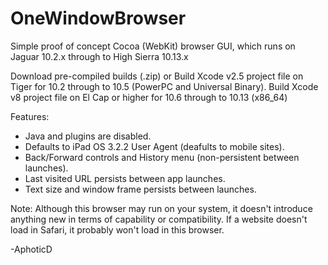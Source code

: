 # OneWindowBrowser
Simple proof of concept Cocoa (WebKit) browser GUI, which runs on Jaguar 10.2.x through to High Sierra 10.13.x

Download pre-compiled builds (.zip) or
    Build Xcode v2.5 project file on Tiger for 10.2 through to 10.5 (PowerPC and Universal Binary).
    Build Xcode v8 project file on El Cap or higher for 10.6 through to 10.13 (x86_64)

Features:
  * Java and plugins are disabled.
  * Defaults to iPad OS 3.2.2 User Agent (deafults to mobile sites).
  * Back/Forward controls and History menu (non-persistent between launches).
  * Last visited URL persists between app launches.
  * Text size and window frame persists between launches.
 
Note: Although this browser may run on your system, it doesn't introduce anything new in terms of capability or compatibility. If a website doesn't load in Safari, it probably won't load in this browser.

-AphoticD
